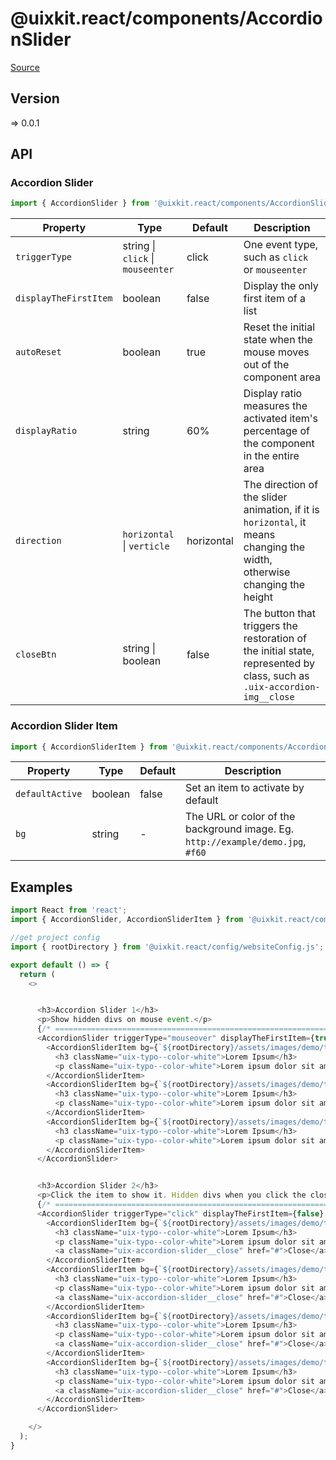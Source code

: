 # @uixkit.react/components/AccordionSlider

[Source](https://github.com/xizon/uix-kit-react/tree/main/src/client/components/AccordionSlider)

## Version

=> 0.0.1

## API

### Accordion Slider
```js
import { AccordionSlider } from '@uixkit.react/components/AccordionSlider/index.tsx';
```
| Property | Type | Default | Description |
| --- | --- | --- | --- |
| `triggerType` | string \| `click` \| `mouseenter`  | click | One event type, such as `click` or `mouseenter` |
| `displayTheFirstItem` | boolean | false | Display the only first item of a list |
| `autoReset` | boolean | true | Reset the initial state when the mouse moves out of the component area |
| `displayRatio` | string | 60% | Display ratio measures the activated item's percentage of the component in the entire area |
| `direction` | `horizontal` \| `verticle` | horizontal | The direction of the slider animation, if it is `horizontal`, it means changing the width, otherwise changing the height |
| `closeBtn` | string \| boolean | false | The button that triggers the restoration of the initial state, represented by class, such as `.uix-accordion-img__close` |



### Accordion Slider Item
```js
import { AccordionSliderItem } from '@uixkit.react/components/AccordionSlider/index.tsx';
```
| Property | Type | Default | Description |
| --- | --- | --- | --- |
| `defaultActive` | boolean | false | Set an item to activate by default |
| `bg` | string | - | The URL or color of the background image. Eg. `http://example/demo.jpg`, `#f60` |



## Examples

```js
import React from 'react';
import { AccordionSlider, AccordionSliderItem } from '@uixkit.react/components/AccordionSlider/index.tsx';

//get project config
import { rootDirectory } from '@uixkit.react/config/websiteConfig.js';

export default () => {
  return (
    <>


      <h3>Accordion Slider 1</h3>
      <p>Show hidden divs on mouse event.</p>
      {/* ================================================================== */}
      <AccordionSlider triggerType="mouseover" displayTheFirstItem={true} autoReset={true} displayRatio="50%" direction="horizontal" closeBtn={false}>
        <AccordionSliderItem bg={`${rootDirectory}/assets/images/demo/test-img-big-1.jpg`}>
          <h3 className="uix-typo--color-white">Lorem Ipsum</h3>
          <p className="uix-typo--color-white">Lorem ipsum dolor sit amet, consectetur adipiscing elit, Lorem ipsum dolor sit amet, consectetur adipiscing elit</p>
        </AccordionSliderItem>
        <AccordionSliderItem bg={`${rootDirectory}/assets/images/demo/test-img-big-2.jpg`}>
          <h3 className="uix-typo--color-white">Lorem Ipsum</h3>
          <p className="uix-typo--color-white">Lorem ipsum dolor sit amet, consectetur adipiscing elit</p>
        </AccordionSliderItem>
        <AccordionSliderItem bg={`${rootDirectory}/assets/images/demo/test-img-big-4.jpg`}>
          <h3 className="uix-typo--color-white">Lorem Ipsum</h3>
          <p className="uix-typo--color-white">Lorem ipsum dolor sit amet, consectetur adipiscing elit</p>
        </AccordionSliderItem>
      </AccordionSlider>


      <h3>Accordion Slider 2</h3>
      <p>Click the item to show it. Hidden divs when you click the close button.</p>
      {/* ================================================================== */}
      <AccordionSlider triggerType="click" displayTheFirstItem={false} autoReset={false} displayRatio="60%" direction="horizontal" closeBtn=".uix-accordion-slider__close">
        <AccordionSliderItem bg={`${rootDirectory}/assets/images/demo/test-img-big-1.jpg`}>
          <h3 className="uix-typo--color-white">Lorem Ipsum</h3>
          <p className="uix-typo--color-white">Lorem ipsum dolor sit amet, consectetur adipiscing elit, Lorem ipsum dolor sit amet, consectetur adipiscing elit</p>
          <a className="uix-accordion-slider__close" href="#">Close</a>
        </AccordionSliderItem>
        <AccordionSliderItem bg={`${rootDirectory}/assets/images/demo/test-img-big-2.jpg`}>
          <h3 className="uix-typo--color-white">Lorem Ipsum</h3>
          <p className="uix-typo--color-white">Lorem ipsum dolor sit amet, consectetur adipiscing elit</p>
          <a className="uix-accordion-slider__close" href="#">Close</a>
        </AccordionSliderItem>
        <AccordionSliderItem bg={`${rootDirectory}/assets/images/demo/test-img-big-4.jpg`}>
          <h3 className="uix-typo--color-white">Lorem Ipsum</h3>
          <p className="uix-typo--color-white">Lorem ipsum dolor sit amet, consectetur adipiscing elit</p>
          <a className="uix-accordion-slider__close" href="#">Close</a>
        </AccordionSliderItem>
        <AccordionSliderItem bg={`${rootDirectory}/assets/images/demo/test-img-big-5.jpg`}>
          <h3 className="uix-typo--color-white">Lorem Ipsum</h3>
          <p className="uix-typo--color-white">Lorem ipsum dolor sit amet, consectetur adipiscing elit</p>
          <a className="uix-accordion-slider__close" href="#">Close</a>
        </AccordionSliderItem>
      </AccordionSlider>

    </>
  );
}

```